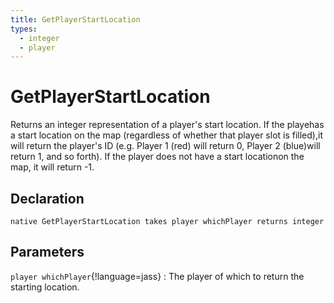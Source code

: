 ```yaml
---
title: GetPlayerStartLocation
types:
  - integer
  - player
---
```


# GetPlayerStartLocation
Returns an integer representation of a player's start location. If the playehas a start location on the map (regardless of whether that player slot is filled),it will return the player's ID (e.g. Player 1 (red) will return 0, Player 2 (blue)will return 1, and so forth). If the player does not have a start locationon the map, it will return -1.

## Declaration

```jass
native GetPlayerStartLocation takes player whichPlayer returns integer
```

## Parameters
`player whichPlayer`{!language=jass}
: The player of which to return the starting location.
